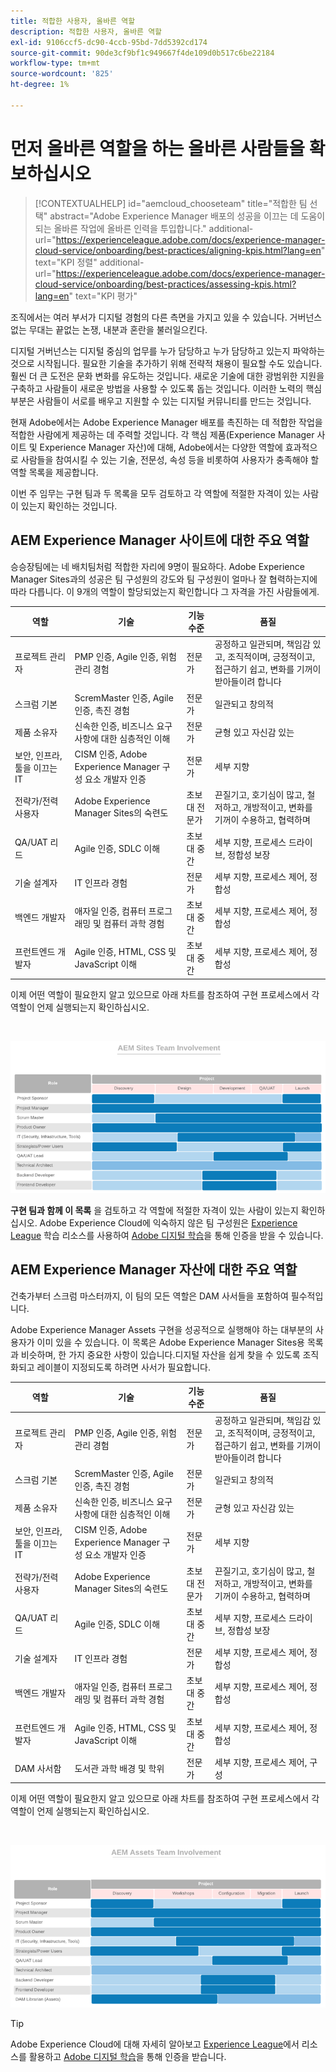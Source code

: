 ```yaml
---
title: 적합한 사용자, 올바른 역할
description: 적합한 사용자, 올바른 역할
exl-id: 9106ccf5-dc90-4ccb-95bd-7dd5392cd174
source-git-commit: 90de3cf9bf1c949667f4de109d0b517c6be22184
workflow-type: tm+mt
source-wordcount: '825'
ht-degree: 1%

---
```


# **먼저 올바른 역할을 하는 올바른 사람들을 확보하십시오**

>[!CONTEXTUALHELP]
>id="aemcloud_chooseteam"
>title="적합한 팀 선택"
>abstract="Adobe Experience Manager 배포의 성공을 이끄는 데 도움이 되는 올바른 작업에 올바른 인력을 투입합니다."
>additional-url="https://experienceleague.adobe.com/docs/experience-manager-cloud-service/onboarding/best-practices/aligning-kpis.html?lang=en" text="KPI 정렬"
>additional-url="https://experienceleague.adobe.com/docs/experience-manager-cloud-service/onboarding/best-practices/assessing-kpis.html?lang=en" text="KPI 평가"

조직에서는 여러 부서가 디지털 경험의 다른 측면을 가지고 있을 수 있습니다. 거버넌스 없는 무대는 끝없는 논쟁, 내분과 혼란을 불러일으킨다.

디지털 거버넌스는 디지털 중심의 업무를 누가 담당하고 누가 담당하고 있는지 파악하는 것으로 시작됩니다. 필요한 기술을 추가하기 위해 전략적 채용이 필요할 수도 있습니다. 훨씬 더 큰 도전은 문화 변화를 유도하는 것입니다. 새로운 기술에 대한 광범위한 지원을 구축하고 사람들이 새로운 방법을 사용할 수 있도록 돕는 것입니다. 이러한 노력의 핵심 부분은 사람들이 서로를 배우고 지원할 수 있는 디지털 커뮤니티를 만드는 것입니다.

현재 Adobe에서는 Adobe Experience Manager 배포를 촉진하는 데 적합한 작업을 적합한 사람에게 제공하는 데 주력할 것입니다. 각 핵심 제품(Experience Manager 사이트 및 Experience Manager 자산)에 대해, Adobe에서는 다양한 역할에 효과적으로 사람들을 참여시킬 수 있는 기술, 전문성, 속성 등을 비롯하여 사용자가 충족해야 할 역할 목록을 제공합니다.

이번 주 임무는 구현 팀과 두 목록을 모두 검토하고 각 역할에 적절한 자격이 있는 사람이 있는지 확인하는 것입니다.

## **AEM Experience Manager 사이트에 대한 주요 역할**

승승장팀에는 네 배치팀처럼 적합한 자리에 9명이 필요하다. Adobe Experience Manager Sites과의 성공은 팀 구성원의 강도와 팀 구성원이 얼마나 잘 협력하는지에 따라 다릅니다. 이 9개의 역할이 할당되었는지 확인합니다
그 자격을 가진 사람들에게.

| 역할 | 기술 | 기능 수준 | 품질 |
|--- |--- |--- |--- |
| 프로젝트 관리자 | PMP 인증, Agile 인증, 위험 관리 경험 | 전문가 | 공정하고 일관되며, 책임감 있고, 조직적이며, 긍정적이고, 접근하기 쉽고, 변화를 기꺼이 받아들이려 합니다 |
| 스크럼 기본 | ScremMaster 인증, Agile 인증, 촉진 경험 | 전문가 | 일관되고 창의적 |
| 제품 소유자 | 신속한 인증, 비즈니스 요구 사항에 대한 심층적인 이해 | 전문가 | 균형 있고 자신감 있는 |
| 보안, 인프라, 툴을 이끄는 IT | CISM 인증, Adobe Experience Manager 구성 요소 개발자 인증 | 전문가 | 세부 지향 |
| 전략가/전력 사용자 | Adobe Experience Manager Sites의 숙련도 | 초보 대 전문가 | 끈질기고, 호기심이 많고, 철저하고, 개방적이고, 변화를 기꺼이 수용하고, 협력하며 |
| QA/UAT 리드 | Agile 인증, SDLC 이해 | 초보 대 중간 | 세부 지향, 프로세스 드라이브, 정합성 보장 |
| 기술 설계자 | IT 인프라 경험 | 전문가 | 세부 지향, 프로세스 제어, 정합성 |
| 백엔드 개발자 | 애자일 인증, 컴퓨터 프로그래밍 및 컴퓨터 과학 경험 | 초보 대 중간 | 세부 지향, 프로세스 제어, 정합성 |
| 프런트엔드 개발자 | Agile 인증, HTML, CSS 및 JavaScript 이해 | 초보 대 중간 | 세부 지향, 프로세스 제어, 정합성 |

이제 어떤 역할이 필요한지 알고 있으므로 아래 차트를 참조하여 구현 프로세스에서 각 역할이 언제 실행되는지 확인하십시오.

<br>

![](assets/team_involvement.png)

**구현 팀과 함께 이 목록** 을 검토하고 각 역할에 적절한 자격이 있는 사람이 있는지 확인하십시오. Adobe Experience Cloud에 익숙하지 않은 팀 구성원은 [Experience League](https://experienceleague.adobe.com/#recommended/solutions/experience-manager) 학습 리소스를 사용하여 [Adobe 디지털 학습](https://learning.adobe.com/certification.html)을 통해 인증을 받을 수 있습니다.

## **AEM Experience Manager 자산에 대한 주요 역할**

건축가부터 스크럼 마스터까지, 이 팀의 모든 역할은 DAM 사서들을 포함하여 필수적입니다.

Adobe Experience Manager Assets 구현을 성공적으로 실행해야 하는 대부분의 사용자가 이미 있을 수 있습니다. 이 목록은 Adobe Experience Manager Sites용 목록과 비슷하며, 한 가지 중요한 사항이 있습니다.디지털 자산을 쉽게 찾을 수 있도록 조직화되고 레이블이 지정되도록 하려면 사서가 필요합니다.

| 역할 | 기술 | 기능 수준 | 품질 |
|--- |--- |--- |--- |
| 프로젝트 관리자 | PMP 인증, Agile 인증, 위험 관리 경험 | 전문가 | 공정하고 일관되며, 책임감 있고, 조직적이며, 긍정적이고, 접근하기 쉽고, 변화를 기꺼이 받아들이려 합니다 |
| 스크럼 기본 | ScremMaster 인증, Agile 인증, 촉진 경험 | 전문가 | 일관되고 창의적 |
| 제품 소유자 | 신속한 인증, 비즈니스 요구 사항에 대한 심층적인 이해 | 전문가 | 균형 있고 자신감 있는 |
| 보안, 인프라, 툴을 이끄는 IT | CISM 인증, Adobe Experience Manager 구성 요소 개발자 인증 | 전문가 | 세부 지향 |
| 전략가/전력 사용자 | Adobe Experience Manager Sites의 숙련도 | 초보 대 전문가 | 끈질기고, 호기심이 많고, 철저하고, 개방적이고, 변화를 기꺼이 수용하고, 협력하며 |
| QA/UAT 리드 | Agile 인증, SDLC 이해 | 초보 대 중간 | 세부 지향, 프로세스 드라이브, 정합성 보장 |
| 기술 설계자 | IT 인프라 경험 | 전문가 | 세부 지향, 프로세스 제어, 정합성 |
| 백엔드 개발자 | 애자일 인증, 컴퓨터 프로그래밍 및 컴퓨터 과학 경험 | 초보 대 중간 | 세부 지향, 프로세스 제어, 정합성 |
| 프런트엔드 개발자 | Agile 인증, HTML, CSS 및 JavaScript 이해 | 초보 대 중간 | 세부 지향, 프로세스 제어, 정합성 |
| DAM 사서함 | 도서관 과학 배경 및 학위 | 전문가 | 세부 지향, 프로세스 제어, 구성 |

이제 어떤 역할이 필요한지 알고 있으므로 아래 차트를 참조하여 구현 프로세스에서 각 역할이 언제 실행되는지 확인하십시오.

<br>

![](assets/team_involvement2.png)

>[!TIP]
>
> Adobe Experience Cloud에 대해 자세히 알아보고 [Experience League](https://experienceleague.adobe.com/#recommended/solutions/experience-manager)에서 리소스를 활용하고 [Adobe 디지털 학습](https://learning.adobe.com/certification.html)을 통해 인증을 받습니다.
